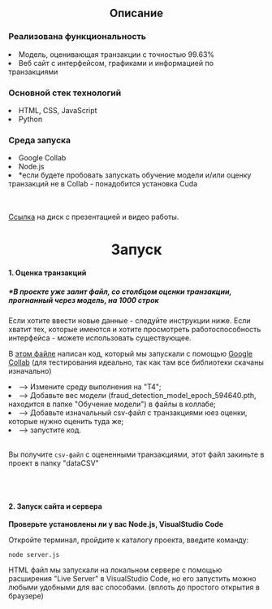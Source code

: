 <h2 align="center">Описание</h2>

<h3>Реализована функциональность</h3>

<li>Модель, оценивающая транзакции с точностью 99.63%</li>

<li>Веб сайт с интерфейсом, графиками и информацией по транзакциями</li>


<h3>Основной стек технологий</h3>

<li>HTML, CSS, JavaScript</li>
<li>Python</li>


<h3>Среда запуска</h3>

<li>Google Collab</li>
<li>Node.js</li>
<li>*если будете пробовать запускать обучение модели и/или оценку транзакций не в Collab - понадобится установка Cuda</li><br><br>

[Ссылка](https://disk.yandex.ru/client/disk) на диск с презентацией и видео работы.

<h1 align="center">Запуск</h1>

<h4>1. Оценка транзакций</h4>

<h5>*В проекте уже залит файл, со столбцом оценки транзакции, прогнанный через модель, на 1000 строк</h5>

Если хотите ввести новые данные - следуйте инструкции ниже. Если хватит тех, которые имеются и хотите просмотреть работоспособность интерфейса - можете использовать существующее.

В [этом файле](https://github.com/Allfeeto/monitoring_tranzaction/blob/main/Обучение%20модели/Оценка%20транзакций%20(Collab).txt) написан код, который мы запускали с помощью [Google Collab](https://colab.google/) (для тестирования идеально, так как там все библиотеки скачаны изначально)

<li>--> Измените среду выполнения на "Т4";</li>
    
<li>--> Добавьте вес модели (fraud_detection_model_epoch_594640.pth, находится в папке "Обучение модели") в файлы в коллабе;</li>
    
<li>--> Добавьте изначальный csv-файл с транзакциями юез оценки, которые нужно оценить туда же;</li>
    
<li>--> запустите код.</li><br>
    
Вы получите `csv-файл` с оцененными транзакциями, этот файл закиньте в проект в папку "dataCSV"

<br><br>

<h4>2. Запуск сайта и сервера</h4>

<b>Проверьте установлены ли у вас Node.js, VisualStudio Code</b>

Откройте терминал, пройдите к каталогу проекта, введите команду:

    node server.js

HTML файл мы запускали на локальном сервере с помощью расширения "Live Server" в VisualStudio Code, но его запустить можно любыми удобными для вас способами. (вплоть до простого открытия в браузере)





